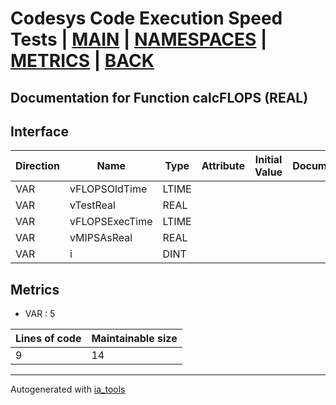 # Codesys Code Execution Speed Tests | [MAIN] | [NAMESPACES] | [METRICS] | [BACK]  

## Documentation for Function calcFLOPS (REAL)  

## Interface  

| Direction | Name | Type | Attribute | Initial Value | Documentation |
| --------- | ---- | ---- | --------- | ------------- | ------------- |
| VAR | vFLOPSOldTime | LTIME |  |  |  |  
| VAR | vTestReal | REAL |  |  |  |  
| VAR | vFLOPSExecTime | LTIME |  |  |  |  
| VAR | vMIPSAsReal | REAL |  |  |  |  
| VAR | i | DINT |  |  |  |  


## Metrics  

- VAR : 5

| Lines of code | Maintainable size |
| ------------- | ----------------- |
| 9 | 14 |

---
Autogenerated with [ia_tools](https://github.com/tkucic/ia_tools)  

[MAIN]: ../../../../index.md
[NAMESPACES]: ../../nsList.md
[METRICS]: ../../../metrics.md
[BACK]: ../nsMain.md
